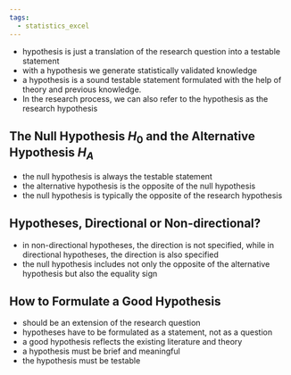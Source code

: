 ```yaml
---
tags:
  - statistics_excel
---
```

- hypothesis is just a translation of the research question into a testable statement
- with a hypothesis we generate statistically validated knowledge
- a hypothesis is a sound testable statement formulated with the help of theory and previous knowledge. 
- In the research process, we can also refer to the hypothesis as the research hypothesis
## The Null Hypothesis $H_{0}$ and the Alternative Hypothesis $H_{A}$
- the null hypothesis is always the testable statement
- the alternative hypothesis is the opposite of the null hypothesis
- the null hypothesis is typically the opposite of the research hypothesis
## Hypotheses, Directional or Non-directional?
- in non-directional hypotheses, the direction is not specified, while in directional hypotheses, the direction is also specified
- the null hypothesis includes not only the opposite of the alternative hypothesis but also the equality sign
## How to Formulate a Good Hypothesis
- should be an extension of the research question
- hypotheses have to be formulated as a statement, not as a question
- a good hypothesis reflects the existing literature and theory
- a hypothesis must be brief and meaningful
- the hypothesis must be testable